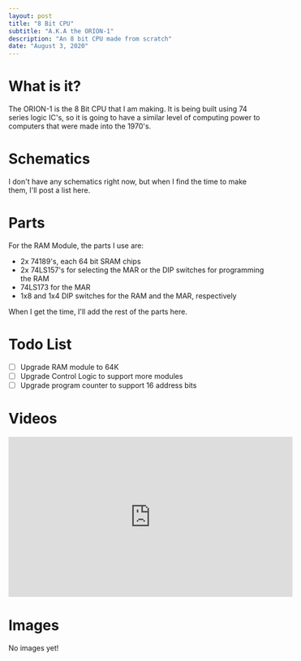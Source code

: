 ```yaml
---
layout: post
title: "8 Bit CPU"
subtitle: "A.K.A the ORION-1"
description: "An 8 bit CPU made from scratch"
date: "August 3, 2020"
---
```


# What is it?

The ORION-1 is the 8 Bit CPU that I am making.
It is being built using 74 series logic IC's, so it is going to have a similar level of computing power to computers that were made into the 1970's.

# Schematics

I don't have any schematics right now, but when I find the time to make them, I'll post a list here.

# Parts

For the RAM Module, the parts I use are:

- 2x 74189's, each 64 bit SRAM chips
- 2x 74LS157's for selecting the MAR or the DIP switches for programming the RAM
- 74LS173 for the MAR
- 1x8 and 1x4 DIP switches for the RAM and the MAR, respectively

When I get the time, I'll add the rest of the parts here.

# Todo List

- [ ] Upgrade RAM module to 64K
- [ ] Upgrade Control Logic to support more modules
- [ ] Upgrade program counter to support 16 address bits

# Videos

<iframe width="560" height="315" src="https://www.youtube.com/embed/5-VjUx2_mFI" frameborder="0" allow="accelerometer; autoplay; encrypted-media; gyroscope; picture-in-picture" allowfullscreen></iframe>

# Images

No images yet!
